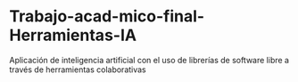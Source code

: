 # Trabajo-acad-mico-final-Herramientas-IA
Aplicación de inteligencia artificial con el uso de librerías de software libre a través de herramientas colaborativas
